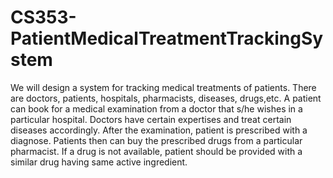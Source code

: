 # CS353-PatientMedicalTreatmentTrackingSystem
We will design a system for tracking medical treatments of patients. There are doctors,
patients, hospitals, pharmacists, diseases, drugs,etc. A patient can book for a medical
examination from a doctor that s/he wishes in a particular hospital. Doctors have certain
expertises and treat certain diseases accordingly. After the examination, patient is prescribed
with a diagnose. Patients then can buy the prescribed drugs from a particular pharmacist. If a
drug is not available, patient should be provided with a similar drug having same active
ingredient. 
